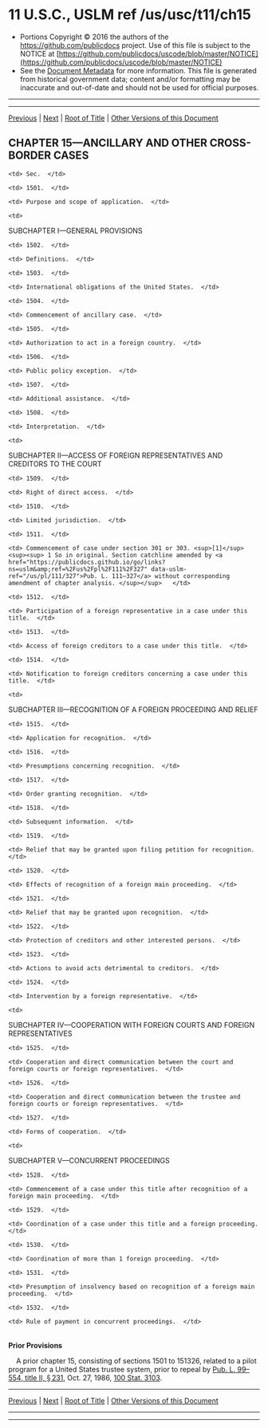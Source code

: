 ---
---

# 11 U.S.C., USLM ref /us/usc/t11/ch15

* Portions Copyright © 2016 the authors of the https://github.com/publicdocs project.
  Use of this file is subject to the NOTICE at [https://github.com/publicdocs/uscode/blob/master/NOTICE](https://github.com/publicdocs/uscode/blob/master/NOTICE)
* See the [Document Metadata](././../../../..//README.md) for more information.
  This file is generated from historical government data; content and/or formatting may be inaccurate and out-of-date and should not be used for official purposes.

----------
----------

[Previous](./../../../..//us/usc/t11/ch13/schII/m__us_usc_t11_s1330.md) | [Next](./../../../..//us/usc/t11/ch15/m__us_usc_t11_s1501.md) | [Root of Title](./../../../../) | [Other Versions of this Document](https://publicdocs.github.io/go/links?ns=uslm&ref=%2Fus%2Fusc%2Ft11%2Fch15)

## CHAPTER 15—ANCILLARY AND OTHER CROSS-BORDER CASES

<table>

  <tr>

    <td> Sec.  </td>

  </tr>

  <tr>

    <td> 1501.  </td>

    <td> Purpose and scope of application.  </td>

  </tr>

  <tr>

    <td> 

SUBCHAPTER I—GENERAL PROVISIONS  </td>

  </tr>

  <tr>

    <td> 1502.  </td>

    <td> Definitions.  </td>

  </tr>

  <tr>

    <td> 1503.  </td>

    <td> International obligations of the United States.  </td>

  </tr>

  <tr>

    <td> 1504.  </td>

    <td> Commencement of ancillary case.  </td>

  </tr>

  <tr>

    <td> 1505.  </td>

    <td> Authorization to act in a foreign country.  </td>

  </tr>

  <tr>

    <td> 1506.  </td>

    <td> Public policy exception.  </td>

  </tr>

  <tr>

    <td> 1507.  </td>

    <td> Additional assistance.  </td>

  </tr>

  <tr>

    <td> 1508.  </td>

    <td> Interpretation.  </td>

  </tr>

  <tr>

    <td> 

SUBCHAPTER II—ACCESS OF FOREIGN REPRESENTATIVES AND CREDITORS TO THE COURT  </td>

  </tr>

  <tr>

    <td> 1509.  </td>

    <td> Right of direct access.  </td>

  </tr>

  <tr>

    <td> 1510.  </td>

    <td> Limited jurisdiction.  </td>

  </tr>

  <tr>

    <td> 1511.  </td>

    <td> Commencement of case under section 301 or 303. <sup>[1]</sup>  <sup><sup> 1 So in original. Section catchline amended by <a href="https://publicdocs.github.io/go/links?ns=uslm&amp;ref=%2Fus%2Fpl%2F111%2F327" data-uslm-ref="/us/pl/111/327">Pub. L. 111–327</a> without corresponding amendment of chapter analysis. </sup></sup>   </td>

  </tr>

  <tr>

    <td> 1512.  </td>

    <td> Participation of a foreign representative in a case under this title.  </td>

  </tr>

  <tr>

    <td> 1513.  </td>

    <td> Access of foreign creditors to a case under this title.  </td>

  </tr>

  <tr>

    <td> 1514.  </td>

    <td> Notification to foreign creditors concerning a case under this title.  </td>

  </tr>

  <tr>

    <td> 

SUBCHAPTER III—RECOGNITION OF A FOREIGN PROCEEDING AND RELIEF  </td>

  </tr>

  <tr>

    <td> 1515.  </td>

    <td> Application for recognition.  </td>

  </tr>

  <tr>

    <td> 1516.  </td>

    <td> Presumptions concerning recognition.  </td>

  </tr>

  <tr>

    <td> 1517.  </td>

    <td> Order granting recognition.  </td>

  </tr>

  <tr>

    <td> 1518.  </td>

    <td> Subsequent information.  </td>

  </tr>

  <tr>

    <td> 1519.  </td>

    <td> Relief that may be granted upon filing petition for recognition.  </td>

  </tr>

  <tr>

    <td> 1520.  </td>

    <td> Effects of recognition of a foreign main proceeding.  </td>

  </tr>

  <tr>

    <td> 1521.  </td>

    <td> Relief that may be granted upon recognition.  </td>

  </tr>

  <tr>

    <td> 1522.  </td>

    <td> Protection of creditors and other interested persons.  </td>

  </tr>

  <tr>

    <td> 1523.  </td>

    <td> Actions to avoid acts detrimental to creditors.  </td>

  </tr>

  <tr>

    <td> 1524.  </td>

    <td> Intervention by a foreign representative.  </td>

  </tr>

  <tr>

    <td> 

SUBCHAPTER IV—COOPERATION WITH FOREIGN COURTS AND FOREIGN REPRESENTATIVES  </td>

  </tr>

  <tr>

    <td> 1525.  </td>

    <td> Cooperation and direct communication between the court and foreign courts or foreign representatives.  </td>

  </tr>

  <tr>

    <td> 1526.  </td>

    <td> Cooperation and direct communication between the trustee and foreign courts or foreign representatives.  </td>

  </tr>

  <tr>

    <td> 1527.  </td>

    <td> Forms of cooperation.  </td>

  </tr>

  <tr>

    <td> 

SUBCHAPTER V—CONCURRENT PROCEEDINGS  </td>

  </tr>

  <tr>

    <td> 1528.  </td>

    <td> Commencement of a case under this title after recognition of a foreign main proceeding.  </td>

  </tr>

  <tr>

    <td> 1529.  </td>

    <td> Coordination of a case under this title and a foreign proceeding.  </td>

  </tr>

  <tr>

    <td> 1530.  </td>

    <td> Coordination of more than 1 foreign proceeding.  </td>

  </tr>

  <tr>

    <td> 1531.  </td>

    <td> Presumption of insolvency based on recognition of a foreign main proceeding.  </td>

  </tr>

  <tr>

    <td> 1532.  </td>

    <td> Rule of payment in concurrent proceedings.  </td>

  </tr>

</table>

 __Prior Provisions__ 

    A prior chapter 15, consisting of sections 1501 to 151326, related to a pilot program for a United States trustee system, prior to repeal by [Pub. L. 99–554, title II, § 231][/us/pl/99/554/s231], Oct. 27, 1986, [100 Stat. 3103][/us/stat/100/3103].

----------

[Previous](./../../../..//us/usc/t11/ch13/schII/m__us_usc_t11_s1330.md) | [Next](./../../../..//us/usc/t11/ch15/m__us_usc_t11_s1501.md) | [Root of Title](./../../../../) | [Other Versions of this Document](https://publicdocs.github.io/go/links?ns=uslm&ref=%2Fus%2Fusc%2Ft11%2Fch15)

----------
----------

[/us/pl/99/554/s231]: https://publicdocs.github.io/go/links?ns=uslm&ref=%2Fus%2Fpl%2F99%2F554%2Fs231
[/us/stat/100/3103]: https://publicdocs.github.io/go/links?ns=uslm&ref=%2Fus%2Fstat%2F100%2F3103


